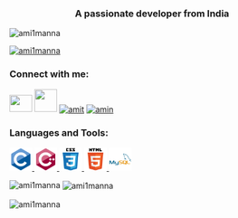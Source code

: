 <h3 align="center">A passionate developer from India</h3>

<p align="left"> <img src="https://komarev.com/ghpvc/?username=ami1manna&label=Profile%20views&color=0e75b6&style=flat" alt="ami1manna" /> </p>

<p align="left"> <a href="https://github.com/ryo-ma/github-profile-trophy"><img src="https://github-profile-trophy.vercel.app/?username=ami1manna" alt="ami1manna" /></a> </p>

<h3 align="left">Connect with me:</h3>
<p align="left">
  <a href="https://www.codechef.com/users/amit_manna1" ><img src ="https://icons-for-free.com/iconfiles/png/512/codechef-1324440139527402917.png" height="30" width ="40"></a>
  <a href="https://www.hackerrank.com/amitmannasm" >
    <img src ="https://icons-for-free.com/iconfiles/png/128/hackerrank-1324440171742474303.png" height="40" width ="40"></a>
<a href="https://instagram.com/amit" target="blank"><img align="center" src="https://raw.githubusercontent.com/rahuldkjain/github-profile-readme-generator/master/src/images/icons/Social/instagram.svg" alt="amit" height="30" width="40" /></a>
<a href="https://www.youtube.com/channel/UCkZWbvQF0q3GyMRMHMkF-dw" target="blank"><img align="center" src="https://raw.githubusercontent.com/rahuldkjain/github-profile-readme-generator/master/src/images/icons/Social/youtube.svg" alt="amin" height="30" width="40" /></a>
</p>

<h3 align="left">Languages and Tools:</h3>
<p align="left"> <a href="https://www.cprogramming.com/" target="_blank"> <img src="https://raw.githubusercontent.com/devicons/devicon/master/icons/c/c-original.svg" alt="c" width="40" height="40"/> </a> <a href="https://www.w3schools.com/cpp/" target="_blank"> <img src="https://raw.githubusercontent.com/devicons/devicon/master/icons/cplusplus/cplusplus-original.svg" alt="cplusplus" width="40" height="40"/> </a> <a href="https://www.w3schools.com/css/" target="_blank"> <img src="https://raw.githubusercontent.com/devicons/devicon/master/icons/css3/css3-original-wordmark.svg" alt="css3" width="40" height="40"/> </a> <a href="https://www.w3.org/html/" target="_blank"> <img src="https://raw.githubusercontent.com/devicons/devicon/master/icons/html5/html5-original-wordmark.svg" alt="html5" width="40" height="40"/> </a> <a href="https://www.mysql.com/" target="_blank"> <img src="https://raw.githubusercontent.com/devicons/devicon/master/icons/mysql/mysql-original-wordmark.svg" alt="mysql" width="40" height="40"/> </a> </p>

<p><img align="left" src="https://github-readme-stats.vercel.app/api/top-langs?username=ami1manna&show_icons=true&locale=en&layout=compact" alt="ami1manna" /></p>

<p>&nbsp;<img align="center" src="https://github-readme-stats.vercel.app/api?username=ami1manna&show_icons=true&locale=en" alt="ami1manna" /></p>

<p><img align="center" src="https://github-readme-streak-stats.herokuapp.com/?user=ami1manna&" alt="ami1manna" /></p>
